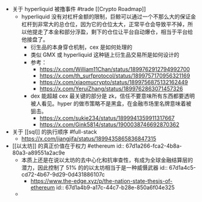 - 关于 hyperliquid 被撸事件 #trade [[Crypto Roadmap]]
	- hyperliquid 没有对杠杆金额的限制，巨鲸可以通过一个不那么大的保证金杠杆到非常大的总仓位，因为它的仓位太大，正常平仓会导致平不掉，所以他提走了本金和部分浮盈，剩下的仓位让平台自动爆仓，相当于平台给他接盘了。
		- 衍生品的本身穿仓机制，cex 是如何处理的
		- 类似 GMX 或 hyperliquid 这种链上衍生品交易所是如何设计的
		- 参考：
			- https://x.com/William11Chan/status/1899762912794992700
			- https://x.com/th_surfprotocol/status/1899757170956321169
			- https://x.com/xiaomucrypto/status/1899756875132162449
			- https://x.com/YeruiZhang/status/1899762863071457326
		- dex 能超越 cex 最关键的部分是 zk，信任不要意味所有东西都要透明被人看见。hyper 的做市策略不是黑盒，在金融市场里名牌意味着被狙击。
			- https://x.com/sukie234/status/1899941359911317667
			- https://x.com/Gink5814/status/1900038746692870362
- 关于 [[sql]] 的执行顺序  #full-stack
	- https://x.com/jiangjifa/status/1899435865836847315
- [[以太坊]] 的真正价值在于权力 #ethereum
  id:: 67d1a266-fca2-4b8a-80a3-a89551a2ac9e
	- 本质上还是在说以太坊的去中心化和抗审查性，有成为全球金融结算层的潜力，因此控制了 51% 的的以太坊相当于是一种威慑武器
	  id:: 67d1a4c5-cd72-4b67-9d29-0d431886107c
		- https://www.the-edge.xyz/p/the-nation-state-thesis-of-ethereum
		  id:: 67d1a4b9-a17c-44c7-b28e-850a6f04e325
	-